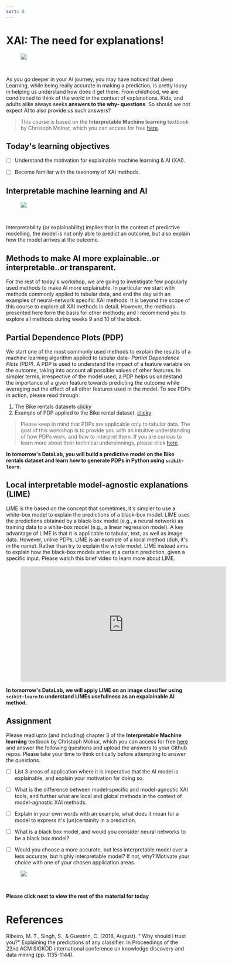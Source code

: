 ```yaml
---
sort: 8
---
```


# XAI: The need for explanations!

<figure>
    <img src=".\images\intro.PNG" />
</figure>
<br>


As you go deeper in your AI journey, you may have noticed that deep Learning, while being really accurate in making a prediction, is pretty lousy in helping us understand how does it get there. From childhood, we are conditioned to think of the world in the context of explanations. Kids, and adults alike
always seeks **answers to the why- questions**. So should we not expect AI to
also provide us such answers?

> This course is based on the **Interpretable Machine learning** textbook by Christoph Molnar, which you can access for free [here](0https://christophm.github.io/interpretable-ml-book/).

## Today's learning objectives
- [ ] Understand the motivation for explainable machine learning & AI (XAI).
- [ ] Become familiar with the taxonomy of XAI methods.


## Interpretable machine learning and AI

<figure>
    <img src=".\images\xai.PNG" />
</figure>
<br>


Interpretability (or explainability) implies that in the context of predictive modelling, the model is not only able to predict an outcome, but
also explain how the model arrives at the outcome.


## Methods to make AI more explainable..or interpretable..or transparent.

For the rest of today's workshop, we are going to investigate few popularly used methods to make AI more explainable. In particular we start with methods commonly applied to tabular data, and end the day with an examples of neural-network specific XAI methods. It is beyond the scope of this course to explore all XAI methods in detail. However, the methods presented here form the basis for other methods; and I recommend you to explore all methods during weeks 9 and 10 of the block.

## Partial Dependence Plots (PDP)

We start one of the most commonly used methods to explain the results of a machine learning algorithm applied to tabular data- *Partial Dependence Plots (PDP)*. A PDP is used to understand the impact of a feature variable on the outcome, taking into account all possible values of other features. In simpler terms, irrespective of the model used, a PDP helps us undestand the importance of a given feature towards predicting the outcome while averaging out the effect of all other features used in the model. To see PDPs in action, please read through:

1. The Bike rentals datasets [clicky](https://christophm.github.io/interpretable-ml-book/bike-data.html)
2. Example of PDP applied to the Bike rental dataset. [clicky](https://christophm.github.io/interpretable-ml-book/pdp.html#examples)

> Please keep in mind that PDPs are applicable only to tabular data. The goal of this workshop is to provide you with an intuitive understanding of how PDPs work, and how to interpret them. If you are curious to learn more about their technical underpinnings, please click [here](https://christophm.github.io/interpretable-ml-book/pdp.html).

 **In tomorrow's DataLab, you will build a predictive model on the Bike rentals dataset and learn how to generate PDPs in Python using ```scikit-learn```.**

## Local interpretable model-agnostic explanations (LIME)

LIME is the based on the concept that sometimes, it's simpler to use a white-box model to explain the predictions of a black-box model. LIME uses the predictions obtained by a black-box model (e.g., a neural network) as training data to a white-box model (e.g., a  linear regression model). A key advantage of LIME is that it is applicable to tabular, text, as well as image data. However, unlike PDPs, LIME is an example of a local method (duh, it's in the name). Rather than try to explain the whole model, LIME instead aims to explain how the black-box models arrive at a certain prediction, given a specific input. Please watch this brief video to learn more about LIME.

<!-- blank line -->
<figure class="video_container">
<iframe width="560" height="315" src="https://www.youtube.com/embed/hUnRCxnydCc" title="YouTube video player" frameborder="0" allow="accelerometer; autoplay; clipboard-write; encrypted-media; gyroscope; picture-in-picture" allowfullscreen></iframe>
</figure>
<!-- blank line -->


**In tomorrow's DataLab, we will apply LIME on an image classifier using ```scikit-learn``` to understand LIMEs usefullness as an expalainable AI method.**

## Assignment

Please read upto (and including) chapter 3 of the **Interpretable Machine learning** textbook by Christoph Molnar, which you can access for free [here](https://christophm.github.io/interpretable-ml-book/) and answer the following questions and upload the answers to your Github repos. Please take your time to think critically before attempting to answer the questions.


- [ ] List 3 areas of application where it is imperative that the AI model is explainable, and explain your motivation for doing so.
- [ ] What is the difference between model-specific and model-agnostic XAI tools, and further what are local and global methods in the context of model-agnostic XAI methods.
- [ ] Explain in your own words with an example, what does it mean for a model to express it's (un)certainity in a prediction.
- [ ] What is a black box model, and would you consider neural networks to be a black box model?
- [ ] Would you choose a more accurate, but less interpretable model over a less accurate,
but highly interpretable model? If not, why? Motivate your choice with one of your chosen application areas.


<figure>
    <img src=".\images\lunch.jpg" />
</figure>
<br>

**Please click next to view the rest of the material for today**



# References

Ribeiro, M. T., Singh, S., & Guestrin, C. (2016, August). " Why should i trust you?" Explaining the predictions of any classifier. In Proceedings of the 22nd ACM SIGKDD international conference on knowledge discovery and data mining (pp. 1135-1144).
